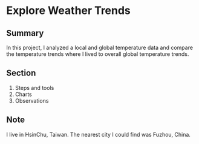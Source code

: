 # Explore Weather Trends
## Summary
In this project, I analyzed a local and global temperature data and compare the temperature trends where I lived to overall global temperature trends.
## Section
1. Steps and tools
2. Charts
3. Observations
## Note
I live in HsinChu, Taiwan. The nearest city I could find was Fuzhou, China. 
